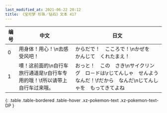 ```yaml
---
last_modified_at: 2021-06-22 20:12
title: 《宝可梦 珍珠／钻石》文本 417
---
```

| 编号 | 中文 | 日文 |
| ---- | ---- | ---- |
| 0 | 用身体！用心！\n去感受风吧！ | からだで！　こころで！\nかぜを　かんじて　くれたまえ！ |
| 1 | 噢！这前面的\n自行车旅行通道是\r自行车专用的哦！\f所以请带上自行车过来哦。 | おっと！　この　さき\nサイクリング　ロ－ドは\rじてんしゃ　せんよう　なんだ！\fだから　なんだ\nじてんしゃを　もってきてよね |
{: .table .table-bordered .table-hover .xz-pokemon-text .xz-pokemon-text-DP }